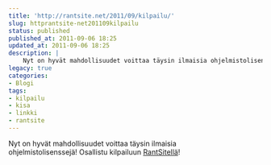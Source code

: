```yaml
---
title: 'http://rantsite.net/2011/09/kilpailu/'
slug: httprantsite-net201109kilpailu
status: published
published_at: 2011-09-06 18:25
updated_at: 2011-09-06 18:25
description: |
    Nyt on hyvät mahdollisuudet voittaa täysin ilmaisia ohjelmistolisenssejä! Osallistu kilpailuun RantSitellä!
legacy: true
categories:
- Blogi
tags:
- kilpailu
- kisa
- linkki
- rantsite
---
```


<p>Nyt on hyvät mahdollisuudet voittaa täysin ilmaisia ohjelmistolisenssejä! Osallistu kilpailuun <a href="http://rantsite.net/2011/09/kilpailu/">RantSitellä</a>!</p>